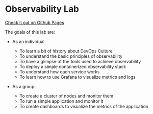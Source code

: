 # Observability Lab

[Check it out on Github Pages](https://tinitiuset.github.io/observability-lab)

The goals of this lab are:

- As an individual:
    * To learn a bit of history about DevOps Culture
    * To understand the basic principles of observability
    * To have a glimpse of the tools used to achieve observability
    * To deploy a simple containerized observability stack
    * To understand how each service works
    * To learn how to use Grafana to visualize metrics and logs


- As a group:
    * To create a cluster of nodes and monitor them
    * To run a simple application and monitor it
    * To create dashboards to visualize the metrics of the application